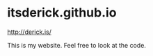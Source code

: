 itsderick.github.io
===================

http://derick.is/

This is my website. Feel free to look at the code.
